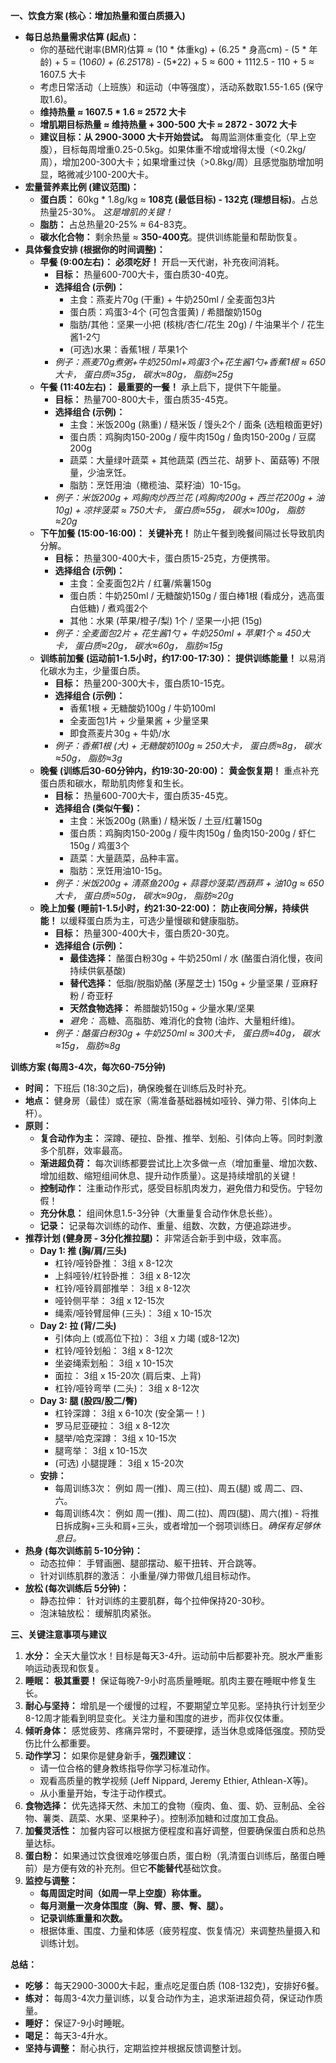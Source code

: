 **一、饮食方案 (核心：增加热量和蛋白质摄入)**

- **每日总热量需求估算 (起点)：**
  - 你的基础代谢率(BMR)估算 ≈ (10 * 体重kg) + (6.25 * 身高cm) - (5 * 年龄) + 5 = (10*60) + (6.25*178) - (5*22) + 5 ≈ 600 + 1112.5 - 110 + 5 ≈ 1607.5 大卡
  - 考虑日常活动（上班族）和运动（中等强度），活动系数取1.55-1.65 (保守取1.6)。
  - **维持热量 ≈ 1607.5 \* 1.6 ≈ 2572 大卡**
  - **增肌期目标热量 ≈ 维持热量 + 300-500 大卡 ≈ 2872 - 3072 大卡**
  - **建议目标：从 2900-3000 大卡开始尝试。** 每周监测体重变化（早上空腹），目标每周增重0.25-0.5kg。如果体重不增或增得太慢（<0.2kg/周），增加200-300大卡；如果增重过快（>0.8kg/周）且感觉脂肪增加明显，略微减少100-200大卡。
- **宏量营养素比例 (建议范围)：**
  - **蛋白质：** 60kg * 1.8g/kg ≈ **108克 (最低目标) - 132克 (理想目标)**。占总热量25-30%。 *这是增肌的关键！*
  - **脂肪：** 占总热量20-25% ≈ 64-83克。
  - **碳水化合物：** 剩余热量 ≈ **350-400克**。提供训练能量和帮助恢复。
- **具体餐食安排 (根据你的时间调整)：**
  - **早餐 (9:00左右)：** **必须吃好！** 开启一天代谢，补充夜间消耗。
    - **目标：** 热量600-700大卡，蛋白质30-40克。
    - **选择组合 (示例)：**
      - 主食：燕麦片70g (干重) + 牛奶250ml / 全麦面包3片
      - 蛋白质：鸡蛋3-4个 (可包含蛋黄) / 希腊酸奶150g
      - 脂肪/其他：坚果一小把 (核桃/杏仁/花生 20g) / 牛油果半个 / 花生酱1-2勺
      - (可选)水果：香蕉1根 / 苹果1个
    - *例子：燕麦70g煮粥+牛奶250ml+鸡蛋3个+花生酱1勺+香蕉1根 ≈ 650大卡， 蛋白质≈35g， 碳水≈80g， 脂肪≈25g*
  - **午餐 (11:40左右)：** **最重要的一餐！** 承上启下，提供下午能量。
    - **目标：** 热量700-800大卡，蛋白质35-45克。
    - **选择组合 (示例)：**
      - 主食：米饭200g (熟重) / 糙米饭 / 馒头2个 / 面条 (选粗粮面更好)
      - 蛋白质：鸡胸肉150-200g / 瘦牛肉150g / 鱼肉150-200g / 豆腐200g
      - 蔬菜：大量绿叶蔬菜 + 其他蔬菜 (西兰花、胡萝卜、菌菇等) 不限量，少油烹饪。
      - 脂肪：烹饪用油（橄榄油、菜籽油）10-15g。
    - *例子：米饭200g + 鸡胸肉炒西兰花 (鸡胸肉200g + 西兰花200g + 油10g) + 凉拌菠菜 ≈ 750大卡， 蛋白质≈55g， 碳水≈100g， 脂肪≈20g*
  - **下午加餐 (15:00-16:00)：** **关键补充！** 防止午餐到晚餐间隔过长导致肌肉分解。
    - **目标：** 热量300-400大卡，蛋白质15-25克，方便携带。
    - **选择组合 (示例)：**
      - 主食：全麦面包2片 / 红薯/紫薯150g
      - 蛋白质：牛奶250ml / 无糖酸奶150g / 蛋白棒1根 (看成分，选高蛋白低糖) / 煮鸡蛋2个
      - 其他：水果 (苹果/橙子/梨) 1个 / 坚果一小把 (15g)
    - *例子：全麦面包2片 + 花生酱1勺 + 牛奶250ml + 苹果1个 ≈ 450大卡， 蛋白质≈20g， 碳水≈60g， 脂肪≈15g*
  - **训练前加餐 (运动前1-1.5小时，约17:00-17:30)：** **提供训练能量！** 以易消化碳水为主，少量蛋白质。
    - **目标：** 热量200-300大卡，蛋白质10-15克。
    - **选择组合 (示例)：**
      - 香蕉1根 + 无糖酸奶100g / 牛奶100ml
      - 全麦面包1片 + 少量果酱 + 少量坚果
      - 即食燕麦片30g + 牛奶/水
    - *例子：香蕉1根 (大) + 无糖酸奶100g ≈ 250大卡， 蛋白质≈8g， 碳水≈50g， 脂肪≈3g*
  - **晚餐 (训练后30-60分钟内，约19:30-20:00)：** **黄金恢复期！** 重点补充蛋白质和碳水，帮助肌肉修复和生长。
    - **目标：** 热量600-700大卡，蛋白质35-45克。
    - **选择组合 (类似午餐)：**
      - 主食：米饭200g (熟重) / 糙米饭 / 土豆/红薯150g
      - 蛋白质：鸡胸肉150-200g / 瘦牛肉150g / 鱼肉150-200g / 虾仁150g / 鸡蛋3个
      - 蔬菜：大量蔬菜，品种丰富。
      - 脂肪：烹饪用油10-15g。
    - *例子：米饭200g + 清蒸鱼200g + 蒜蓉炒菠菜/西葫芦 + 油10g ≈ 650大卡， 蛋白质≈50g， 碳水≈90g， 脂肪≈20g*
  - **晚上加餐 (睡前1-1.5小时，约21:30-22:00)：** **防止夜间分解，持续供能！** 以缓释蛋白质为主，可选少量慢碳和健康脂肪。
    - **目标：** 热量300-400大卡，蛋白质20-30克。
    - **选择组合 (示例)：**
      - **最佳选择：** 酪蛋白粉30g + 牛奶250ml / 水 (酪蛋白消化慢，夜间持续供氨基酸)
      - **替代选择：** 低脂/脱脂奶酪 (茅屋芝士) 150g + 少量坚果 / 亚麻籽粉 / 奇亚籽
      - **天然食物选择：** 希腊酸奶150g + 少量水果/坚果
      - *避免：* 高糖、高脂肪、难消化的食物 (油炸、大量粗纤维)。
    - *例子：酪蛋白粉30g + 牛奶250ml ≈ 300大卡， 蛋白质≈40g， 碳水≈15g， 脂肪≈8g*

**训练方案 (每周3-4次，每次60-75分钟)**

- **时间：** 下班后 (18:30之后)，确保晚餐在训练后及时补充。
- **地点：** 健身房（最佳）或在家（需准备基础器械如哑铃、弹力带、引体向上杆）。
- **原则：**
  - **复合动作为主：** 深蹲、硬拉、卧推、推举、划船、引体向上等。同时刺激多个肌群，效率最高。
  - **渐进超负荷：** 每次训练都要尝试比上次多做一点（增加重量、增加次数、增加组数、缩短组间休息、提升动作质量）。这是持续增肌的关键！
  - **控制动作：** 注重动作形式，感受目标肌肉发力，避免借力和受伤。宁轻勿假！
  - **充分休息：** 组间休息1.5-3分钟（大重量复合动作休息长些）。
  - **记录：** 记录每次训练的动作、重量、组数、次数，方便追踪进步。
- **推荐计划 (健身房 - 3分化推拉腿)：** 非常适合新手到中级，效率高。
  - **Day 1: 推 (胸/肩/三头)**
    - 杠铃/哑铃卧推： 3组 x 8-12次
    - 上斜哑铃/杠铃卧推： 3组 x 8-12次
    - 杠铃/哑铃肩部推举： 3组 x 8-12次
    - 哑铃侧平举： 3组 x 12-15次
    - 绳索/哑铃臂屈伸 (三头)： 3组 x 10-15次
  - **Day 2: 拉 (背/二头)**
    - 引体向上 (或高位下拉)： 3组 x 力竭 (或8-12次)
    - 杠铃/哑铃划船： 3组 x 8-12次
    - 坐姿绳索划船： 3组 x 10-15次
    - 面拉： 3组 x 15-20次 (肩后束、上背)
    - 杠铃/哑铃弯举 (二头)： 3组 x 8-12次
  - **Day 3: 腿 (股四/股二/臀)**
    - 杠铃深蹲： 3组 x 6-10次 (安全第一！)
    - 罗马尼亚硬拉： 3组 x 8-12次
    - 腿举/哈克深蹲： 3组 x 10-15次
    - 腿弯举： 3组 x 10-15次
    - (可选) 小腿提踵： 3组 x 15-20次
  - **安排：**
    - 每周训练3次： 例如 周一(推)、周三(拉)、周五(腿) 或 周二、四、六。
    - 每周训练4次： 例如 周一(推)、周二(拉)、周四(腿)、周六(推) - 将推日拆成胸+三头和肩+三头，或者增加一个弱项训练日。*确保有足够休息日。*
- **热身 (每次训练前 5-10分钟)：**
  - 动态拉伸： 手臂画圈、腿部摆动、躯干扭转、开合跳等。
  - 针对训练肌群的激活： 小重量/弹力带做几组目标动作。
- **放松 (每次训练后 5分钟)：**
  - 静态拉伸： 针对训练的主要肌群，每个拉伸保持20-30秒。
  - 泡沫轴放松： 缓解肌肉紧张。

**三、关键注意事项与建议**

1. **水分：** 全天大量饮水！目标是每天3-4升。运动前中后都要补充。脱水严重影响运动表现和恢复。
2. **睡眠：** **极其重要！** 保证每晚7-9小时高质量睡眠。肌肉主要在睡眠中修复生长。
3. **耐心与坚持：** 增肌是一个缓慢的过程，不要期望立竿见影。坚持执行计划至少8-12周才能看到明显变化。关注力量和围度的进步，而非仅仅体重。
4. **倾听身体：** 感觉疲劳、疼痛异常时，不要硬撑，适当休息或降低强度。预防受伤比什么都重要。
5. **动作学习：** 如果你是健身新手，**强烈建议**：
   - 请一位合格的健身教练指导你学习标准动作。
   - 观看高质量的教学视频 (Jeff Nippard, Jeremy Ethier, Athlean-X等)。
   - 从小重量开始，专注于动作模式。
6. **食物选择：** 优先选择天然、未加工的食物（瘦肉、鱼、蛋、奶、豆制品、全谷物、薯类、蔬菜、水果、坚果种子）。控制添加糖和过度加工食品。
7. **加餐灵活性：** 加餐内容可以根据方便程度和喜好调整，但要确保蛋白质和总热量达标。
8. **蛋白粉：** 如果通过饮食很难吃够蛋白质，蛋白粉（乳清蛋白训练后，酪蛋白睡前）是方便有效的补充剂。但它**不能替代**基础饮食。
9. **监控与调整：**
   - **每周固定时间（如周一早上空腹）称体重。**
   - **每月测量一次身体围度（胸、臂、腰、臀、腿）。**
   - **记录训练重量和次数。**
   - 根据体重、围度、力量和体感（疲劳程度、恢复情况）来调整热量摄入和训练计划。

**总结：**

- **吃够：** 每天2900-3000大卡起，重点吃足蛋白质 (108-132克)，安排好6餐。
- **练对：** 每周3-4次力量训练，以复合动作为主，追求渐进超负荷，保证动作质量。
- **睡好：** 保证7-9小时睡眠。
- **喝足：** 每天3-4升水。
- **坚持与调整：** 耐心执行，定期监控并根据反馈调整计划。
